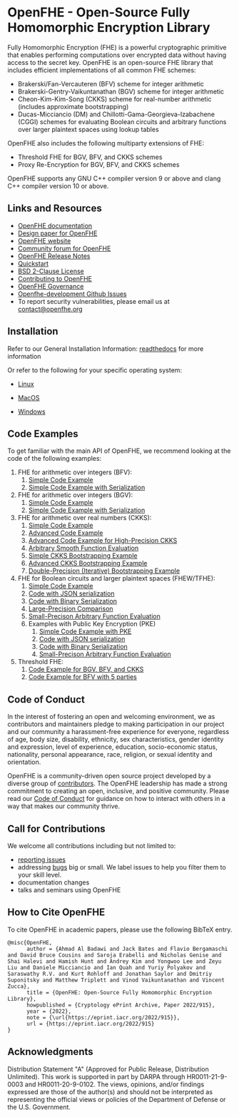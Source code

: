 OpenFHE - Open-Source Fully Homomorphic Encryption Library
=====================================

Fully Homomorphic Encryption (FHE) is a powerful cryptographic primitive that enables performing computations over encrypted data without having access to the secret key.
OpenFHE is an open-source FHE library that includes efficient implementations of all common FHE schemes:
  * Brakerski/Fan-Vercauteren (BFV) scheme for integer arithmetic
  * Brakerski-Gentry-Vaikuntanathan (BGV) scheme for integer arithmetic
  * Cheon-Kim-Kim-Song (CKKS) scheme for real-number arithmetic (includes approximate bootstrapping)
  * Ducas-Micciancio (DM) and Chillotti-Gama-Georgieva-Izabachene (CGGI) schemes for evaluating Boolean circuits and arbitrary functions over larger plaintext spaces using lookup tables

OpenFHE also includes the following multiparty extensions of FHE:
  * Threshold FHE for BGV, BFV, and CKKS schemes
  * Proxy Re-Encryption for BGV, BFV, and CKKS schemes

OpenFHE supports any GNU C++ compiler version 9 or above and clang C++ compiler version 10 or above.

## Links and Resources

 * [OpenFHE documentation](https://openfhe-development.readthedocs.io/en/latest/)
 * [Design paper for OpenFHE](https://eprint.iacr.org/2022/915)
 * [OpenFHE website](https://openfhe.org)
 * [Community forum for OpenFHE](https://openfhe.discourse.group/)
 * [OpenFHE Release Notes](https://github.com/openfheorg/openfhe-development/blob/main/docs/static_docs/Release_Notes.md)
 * [Quickstart](https://openfhe-development.readthedocs.io/en/latest/sphinx_rsts/intro/quickstart.html)
 * [BSD 2-Clause License](LICENSE)
 * [Contributing to OpenFHE](https://openfhe-development.readthedocs.io/en/latest/sphinx_rsts/contributing/contributing.html)
 * [OpenFHE Governance](https://openfhe-development.readthedocs.io/en/latest/sphinx_rsts/misc/governance.html)
 * [Openfhe-development Github Issues](https://github.com/openfheorg/openfhe-development/issues)
 * To report security vulnerabilities, please email us at contact@openfhe.org


## Installation

Refer to our General Installation Information: [readthedocs](https://openfhe-development.readthedocs.io/en/latest/sphinx_rsts/intro/installation/installation.html) for more information

Or refer to the following for your specific operating system:

- [Linux](https://openfhe-development.readthedocs.io/en/latest/sphinx_rsts/intro/installation/linux.html)

- [MacOS](https://openfhe-development.readthedocs.io/en/latest/sphinx_rsts/intro/installation/macos.html)

- [Windows](https://openfhe-development.readthedocs.io/en/latest/sphinx_rsts/intro/installation/windows.html)


## Code Examples

To get familiar with the main API of OpenFHE, we recommend looking at the code of the following examples:
   1. FHE for arithmetic over integers (BFV):
       1. [Simple Code Example](src/pke/examples/simple-integers.cpp)
       2. [Simple Code Example with Serialization](src/pke/examples/simple-integers-serial.cpp)
   1. FHE for arithmetic over integers (BGV):
       1. [Simple Code Example](src/pke/examples/simple-integers-bgvrns.cpp)
       2. [Simple Code Example with Serialization](src/pke/examples/simple-integers-serial-bgvrns.cpp)
   1. FHE for arithmetic over real numbers (CKKS):
       1. [Simple Code Example](src/pke/examples/simple-real-numbers.cpp)
       2. [Advanced Code Example](src/pke/examples/advanced-real-numbers.cpp)
       2. [Advanced Code Example for High-Precision CKKS](src/pke/examples/advanced-real-numbers-128.cpp)
       2. [Arbitrary Smooth Function Evaluation](src/pke/examples/function-evaluation.cpp)
       3. [Simple CKKS Bootstrapping Example](src/pke/examples/simple-ckks-bootstrapping.cpp)
       4. [Advanced CKKS Bootstrapping Example](src/pke/examples/advanced-ckks-bootstrapping.cpp)
       5. [Double-Precision (Iterative) Bootstrapping Example](src/pke/examples/iterative-ckks-bootstrapping.cpp)
   1. FHE for Boolean circuits and larger plaintext spaces (FHEW/TFHE):
       1. [Simple Code Example](src/binfhe/examples/boolean.cpp)
       2. [Code with JSON serialization](src/binfhe/examples/boolean-serial-json.cpp)
       3. [Code with Binary Serialization](src/binfhe/examples/boolean-serial-binary.cpp)
       4. [Large-Precision Comparison](src/binfhe/examples/eval-sign.cpp)
       4. [Small-Precison Arbitrary Function Evaluation](src/binfhe/examples/eval-function.cpp)
       4. Examples with Public Key Encryption (PKE)
            1. [Simple Code Example with PKE](src/binfhe/examples/pke/boolean-pke.cpp)
            1. [Code with JSON serialization](src/binfhe/examples/pke/boolean-serial-json-pke.cpp)
            1. [Code with Binary Serialization](src/binfhe/examples/pke/boolean-serial-binary-pke.cpp)
            1. [Small-Precison Arbitrary Function Evaluation](src/binfhe/examples/pke/eval-function-pke.cpp)
   1. Threshold FHE:
       1. [Code Example for BGV, BFV, and CKKS](src/pke/examples/threshold-fhe.cpp)
       1. [Code Example for BFV with 5 parties](src/pke/examples/threshold-fhe-5p.cpp)

## Code of Conduct

In the interest of fostering an open and welcoming environment, we as contributors and maintainers pledge to making
participation in our project and our community a harassment-free experience for everyone, regardless of age, body size,
disability, ethnicity, sex characteristics, gender identity and expression, level of experience, education,
socio-economic status, nationality, personal appearance, race, religion, or sexual identity and orientation.


OpenFHE is a community-driven open source project developed by a diverse group of
[contributors](https://openfhe-development.readthedocs.io/en/latest/sphinx_rsts/misc/contributors.html). The OpenFHE leadership has made a strong commitment to creating an open,
inclusive, and positive community. Please read our
[Code of Conduct](https://openfhe-development.readthedocs.io/en/latest/sphinx_rsts/misc/code_of_conduct.html?highlight=code%20of%20) for guidance on how to interact with others in a way that
makes our community thrive.

## Call for Contributions

We welcome all contributions including but not limited to:

- [reporting issues](https://github.com/openfheorg/openfhe-development/issues)
- addressing [bugs](https://github.com/openfheorg/openfhe-development/issues) big or small. We label issues to help you filter them to your skill level.
- documentation changes
- talks and seminars using OpenFHE

## How to Cite OpenFHE

To cite OpenFHE in academic papers, please use the following BibTeX entry.

```
@misc{OpenFHE,
      author = {Ahmad Al Badawi and Jack Bates and Flavio Bergamaschi and David Bruce Cousins and Saroja Erabelli and Nicholas Genise and Shai Halevi and Hamish Hunt and Andrey Kim and Yongwoo Lee and Zeyu Liu and Daniele Micciancio and Ian Quah and Yuriy Polyakov and Saraswathy R.V. and Kurt Rohloff and Jonathan Saylor and Dmitriy Suponitsky and Matthew Triplett and Vinod Vaikuntanathan and Vincent Zucca},
      title = {OpenFHE: Open-Source Fully Homomorphic Encryption Library},
      howpublished = {Cryptology ePrint Archive, Paper 2022/915},
      year = {2022},
      note = {\url{https://eprint.iacr.org/2022/915}},
      url = {https://eprint.iacr.org/2022/915}
}
```

## Acknowledgments ##

Distribution Statement "A" (Approved for Public Release, Distribution Unlimited). This work is supported in part by DARPA through HR0011-21-9-0003 and HR0011-20-9-0102. The views, opinions, and/or findings expressed are those of the author(s) and should not be interpreted as representing the official views or policies of the Department of Defense or the U.S. Government.

